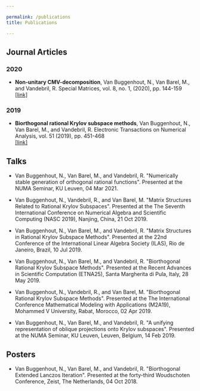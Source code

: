 ```yaml
---

permalink: /publications
title: Publications

---
```




## Journal Articles ##


### 2020

*  **Non-unitary CMV-decomposition**, Van Buggenhout, N., Van Barel, M., and Vandebril, R. Special Matrices, vol. 8, no. 1, (2020), pp. 144-159 <br/>
[\[link\]](https://doi.org/10.1515/spma-2020-0107)
    

### 2019

*  **Biorthogonal rational Krylov subspace methods**, Van Buggenhout, N., Van Barel, M., and Vandebril, R. Electronic Transactions on Numerical Analysis, vol. 51 (2019), pp. 451-468 <br/>
[\[link\]](https://doi.org/10.1553/etna_vol51s451)
    

    
    
## Talks ##

* Van Buggenhout, N., Van Barel, M., and Vandebril, R. "Numerically stable generation of orthogonal rational functions". Presented at the NUMA Seminar, KU Leuven, 04 Mar 2021.

*  Van Buggenhout, N., Vandebril, R., and Van Barel, M.  "Matrix Structures Related to Rational Krylov Subspaces". Presented at the The Seventh International Conference on Numerical Algebra and Scientific Computing (NASC 2019), Nanjing, China, 21 Oct 2019. 

* Van Buggenhout, N., Van Barel, M., and Vandebril, R. "Matrix Structures in Rational Krylov Subspace Methods". Presented at the 22nd Conference of the International Linear Algebra Society (ILAS), Rio de Janeiro, Brazil, 10 Jul 2019.

* Van Buggenhout, N., Van Barel, M., and Vandebril, R. "Biorthogonal Rational Krylov Subspace Methods". Presented at the Recent Advances in Scientific Computation (ETNA25), Santa Margherita di Pula, Italy, 28 May 2019.

* Van Buggenhout, N., Vandebril, R., and Van Barel, M. "Biorthogonal Rational Krylov Subspace Methods". Presented at the The International Conference Mathematical Modeling with Applications (M2A19), Mohammed V University, Rabat, Morocco, 02 Apr 2019.
    
* Van Buggenhout, N., Van Barel, M., and Vandebril, R. "A unifying representation of oblique projections onto Krylov subspaces". Presented at the NUMA Seminar, KU Leuven, Leuven, Belgium, 14 Feb 2019.

## Posters ##
* Van Buggenhout, N., Van Barel, M., and Vandebril, R. "Biorthogonal Extended Lanczos Iteration". Presented at the forty-third Woudschoten Conference, Zeist, The Netherlands, 04 Oct 2018.

